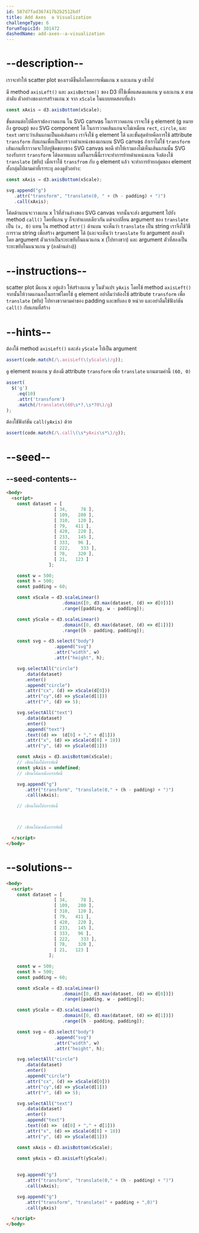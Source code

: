 ```yaml
---
id: 587d7fad367417b2b2512bdf
title: Add Axes  a Visualization
challengeType: 6
forumTopicId: 301472
dashedName: add-axes--a-visualization
---
```


# --description--

เราจะทำให้ scatter plot ของเราดีขึ้นอีกโดยการเพิ่มแกน x และแกน y เข้าไป

มี method `axisLeft()` และ `axisBottom()` ของ D3 ที่ใช้เพื่อแสดงผลแกน y และแกน x ตามลำดับ 
ตัวอย่างของการสร้างแกน x จาก `xScale` ในแบบทดสอบที่แล้ว

```js
const xAxis = d3.axisBottom(xScale);
```

ขั้นตอนต่อไปคือเราต้องวาดแกน ใน SVG canvas 
ในการวาดแกน เราจะใช้ `g` element (g หมายถึง group) ของ SVG component ได้
ในการวาดเส้นแกนจะไม่เหมือน `rect`, `circle`, และ `text` เพราะว่าเส้นแกนเป็นแค่เส้นตรง เราจึงใช้ `g` element ได้ 
และขั้นสุดท้ายคือการใช้ attribute `transform` กับแกนเพื่อเป็นการวางตำแหน่งของแกนบน SVG canvas 
ถ้าเราไม่ใช้ `transform` เส้นเกนที่เราวาดจะไปอยู่ชิดขอบของ SVG canvas พอดี ทำให้เรามองไม่เห็นเส้นแกนนั้น 
SVG รองรับการ `transform` ได้หลายแบบ แต่ในกรณี้นี้เราจะทำการย้ายตำแหน่งแกน จึงต้องใช้  `translate` (ขยับ)
เมื่อเราใช้ `transfrom` กับ `g` element แล้ว จะทำการย้ายกลุ่มของ element ทั้งกลุ่มไปตามค่าที่เราระบุ 
ลองดูตัวอย่าง:

```js
const xAxis = d3.axisBottom(xScale);

svg.append("g")
   .attr("transform", "translate(0, " + (h - padding) + ")")
   .call(xAxis);
```

โค้ดด้านบนจะวางแกน x ไว้ที่ส่วนล่างของ SVG canvas จากนั้นจะส่ง argument ไปยัง method `call()` โดยที่แกน y ก็จะทำแบบเดียวกัน แต่จะเปลี่ยน argument ของ `translate` เป็น `(x, 0)` แทน
ใน method `attr()` ด้านบน จะเห็นว่า `translate` เป็น string เราจึงใช้วิธีการรวม string เพื่อสร้าง argument ได้
(และจะเห็นว่า `translate` รับ argument สองตัว โดย argument ตัวแรกเป็นระยะขยับในแนวแกน x (ไปทางขวา) และ argument ตัวที่สองเป็นระยะขยับในแนวแกน y (ลงด้านล่าง))

# --instructions--

scatter plot มีแกน x อยู่แล้ว ให้สร้างแกน y ในตัวแปร `yAxis` โดยใช้ method `axisLeft()` 
จากนั้นให้วาดแกนลงในกราฟโดยใช้ `g` element 
อย่าลืมว่าต้องใช้ attribute `transform` เพื่อ `translate` (ขยับ) ไปทางขวาตามค่าของ padding และขยับลง `0` หน่วย
และอย่าลืมใช้ฟังก์ชัน `call()` กับแกนที่สร้าง

# --hints--

ต้องใช้ method `axisLeft()` และส่ง `yScale` ไปเป็น argument

```js
assert(code.match(/\.axisLeft\(yScale\)/g));
```

`g` element ของแกน y ต้องมี attribute `transform` เพื่อ `translate` แกนตามค่านี้ `(60, 0)`

```js
assert(
  $('g')
    .eq(10)
    .attr('transform')
    .match(/translate\(60\s*?,\s*?0\)/g)
);
```

ต้องใช้ฟังก์ชัน `call(yAxis)` ด้วย

```js
assert(code.match(/\.call\(\s*yAxis\s*\)/g));
```

# --seed--

## --seed-contents--

```html
<body>
  <script>
    const dataset = [
                  [ 34,     78 ],
                  [ 109,   280 ],
                  [ 310,   120 ],
                  [ 79,   411 ],
                  [ 420,   220 ],
                  [ 233,   145 ],
                  [ 333,   96 ],
                  [ 222,    333 ],
                  [ 78,    320 ],
                  [ 21,   123 ]
                ];

    const w = 500;
    const h = 500;
    const padding = 60;

    const xScale = d3.scaleLinear()
                     .domain([0, d3.max(dataset, (d) => d[0])])
                     .range([padding, w - padding]);

    const yScale = d3.scaleLinear()
                     .domain([0, d3.max(dataset, (d) => d[1])])
                     .range([h - padding, padding]);

    const svg = d3.select("body")
                  .append("svg")
                  .attr("width", w)
                  .attr("height", h);

    svg.selectAll("circle")
       .data(dataset)
       .enter()
       .append("circle")
       .attr("cx", (d) => xScale(d[0]))
       .attr("cy",(d) => yScale(d[1]))
       .attr("r", (d) => 5);

    svg.selectAll("text")
       .data(dataset)
       .enter()
       .append("text")
       .text((d) =>  (d[0] + "," + d[1]))
       .attr("x", (d) => xScale(d[0] + 10))
       .attr("y", (d) => yScale(d[1]))

    const xAxis = d3.axisBottom(xScale);
    // เขียนโค้ดใต้บรรทัดนี้
    const yAxis = undefined;
    // เขียนโค้ดเหนือบรรทัดนี้

    svg.append("g")
       .attr("transform", "translate(0," + (h - padding) + ")")
       .call(xAxis);

    // เขียนโค้ดใต้บรรทัดนี้



    // เขียนโค้ดเหนือบรรทัดนี้

  </script>
</body>
```

# --solutions--

```html
<body>
  <script>
    const dataset = [
                  [ 34,     78 ],
                  [ 109,   280 ],
                  [ 310,   120 ],
                  [ 79,   411 ],
                  [ 420,   220 ],
                  [ 233,   145 ],
                  [ 333,   96 ],
                  [ 222,    333 ],
                  [ 78,    320 ],
                  [ 21,   123 ]
                ];

    const w = 500;
    const h = 500;
    const padding = 60;

    const xScale = d3.scaleLinear()
                     .domain([0, d3.max(dataset, (d) => d[0])])
                     .range([padding, w - padding]);

    const yScale = d3.scaleLinear()
                     .domain([0, d3.max(dataset, (d) => d[1])])
                     .range([h - padding, padding]);

    const svg = d3.select("body")
                  .append("svg")
                  .attr("width", w)
                  .attr("height", h);

    svg.selectAll("circle")
       .data(dataset)
       .enter()
       .append("circle")
       .attr("cx", (d) => xScale(d[0]))
       .attr("cy",(d) => yScale(d[1]))
       .attr("r", (d) => 5);

    svg.selectAll("text")
       .data(dataset)
       .enter()
       .append("text")
       .text((d) =>  (d[0] + "," + d[1]))
       .attr("x", (d) => xScale(d[0] + 10))
       .attr("y", (d) => yScale(d[1]))

    const xAxis = d3.axisBottom(xScale);
    
    const yAxis = d3.axisLeft(yScale);
    

    svg.append("g")
       .attr("transform", "translate(0," + (h - padding) + ")")
       .call(xAxis);

    svg.append("g")
       .attr("transform", "translate(" + padding + ",0)")
       .call(yAxis)

  </script>
</body>
```
